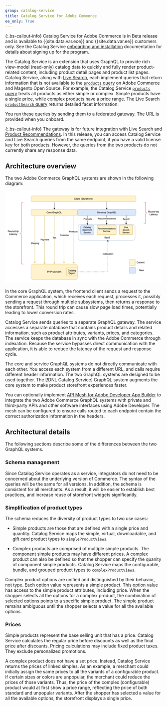 ```yaml
---
group: catalog-service
title: Catalog Service for Adobe Commerce
ee_only: True
---
```


{:.bs-callout-info}
Catalog Service for Adobe Commerce is in Beta release and is available to {{site.data.var.ece}} and {{site.data.var.ee}} customers only. See the Catalog Service [onboarding and installation](
https://experienceleague.adobe.com/docs/commerce-merchant-services/catalog-service/overview.html) documentation for details about signing up for the program.

The Catalog Service is an extension that uses GraphQL to provide rich view-model (read-only) catalog data to quickly and fully render product-related content, including product detail pages and product list pages. Catalog Service, along with [Live Search]({{site.baseurl}}/live-search/overview.html), each implement queries that return information that is not available to the [`products` query]({{site.baseurl}}/guides/v2.4/graphql/queries/products.html) on Adobe Commerce and Magento Open Source. For example, the Catalog Service [`products` query](products.html) treats all products as either simple or complex. Simple products have a single price, while complex products have a price range. The Live Search [`productSearch` query](../live-search/product-search.html) returns detailed facet information.

You run these queries by sending them to a federated gateway. The URL is provided when you onboard.

{:.bs-callout-info}
The gateway is for future integration with Live Search and [Product Recommendations](https://experienceleague.adobe.com/docs/commerce-merchant-services/product-recommendations/overview.html?lang=en). In this release, you can access Catalog Service and Live Search queries from the same endpoint, if you have a valid license key for both products. However, the queries from the two products do not currently share any response data.

## Architecture overview

The two Adobe Commerce GraphQL systems are shown in the following diagram:

![Catalog architecture diagram](images/catalog-service-architecture.png)

In the core GraphQL system, the frontend client sends a request to the Commerce application, which receives each request, processes it, possibly sending a request through multiple subsystems, then returns a response to the storefront. This round trip can cause slow page load times, potentially leading to lower conversion rates.

Catalog Service sends queries to a separate GraphQL gateway. The service accesses a separate database that contains product details and related information, such as product attributes, variants, prices, and categories. The service keeps the database in sync with the Adobe Commerce through indexation. Because the service bypasses direct communication with the application, it is able to reduce the latency of the request and response cycle.

The core and service GraphQL systems do not directly communicate with each other. You access each system from a different URL, and calls require different header information. The two GraphQL systems are designed to be used together. The [!DNL Catalog Service] GraphQL system augments the core system to make product storefront experiences faster.

You can optionally implement [API Mesh for Adobe Developer App Builder](https://developer.adobe.com/graphql-mesh-gateway/) to integrate the two Adobe Commerce GraphQL systems with private and third-party APIs and other software interfaces using Adobe Developer. The mesh can be configured to ensure calls routed to each endpoint contain the correct authorization information in the headers.

## Architectural details

The following sections describe some of the differences between the two GraphQL systems.

### Schema management

Since Catalog Service operates as a service, integrators do not need to be concerned about the underlying version of Commerce. The syntax of the queries will be the same for all versions. In addition, the schema is consistent for all merchants. As a result, it will be easier to establish best practices, and increase reuse of storefront widgets significantly.

### Simplification of product types

The schema reduces the diversity of product types to two use cases:

*  Simple products are those that are defined with a single price and quantity. Catalog Service maps the simple, virtual, downloadable, and gift card product types to `simpleProductViews`.

*  Complex products are comprised of multiple simple products. The component simple products may have different prices. A complex product can also be defined so that the shopper can specify the quanity of component simple products. Catalog Service maps the configurable, bundle, and grouped product types to `complexProductViews`.

Complex product options are unified and distinguished by their behavior, not type. Each option value represents a simple product. This option value has access to the simple product attributes, including price. When the shopper selects all the options for a complex product, the combination of selected options points to a specific simple product. The simple product remains ambiguous until the shopper selects a value for all the available options.

### Prices

Simple products represent the base selling unit that has a price. Catalog Service calculates the regular price before discounts as well as the final price after discounts. Pricing calculations may include fixed product taxes. They exclude personalized promotions.

A complex product does not have a set price. Instead, Catalog Service returns the prices of linked simples. As an example, a merchant could initially assign the same prices to all the variants of a configurable product. If certain sizes or colors are unpopular, the merchant could reduce the prices of those variants. Thus, the price of the complex (configurable) product would at first show a price range, reflecting the price of both standard and unpopular variants. After the shopper has selected a value for all the available options, the storefront displays a single price.

